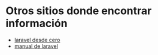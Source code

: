 # Otros sitios donde encontrar información


- [laravel desde cero](https://github.com/devfy-space/laravel-desde-cero)
- [manual de laravel](https://desarrolloweb.com/manuales/manual-laravel-5.html)

